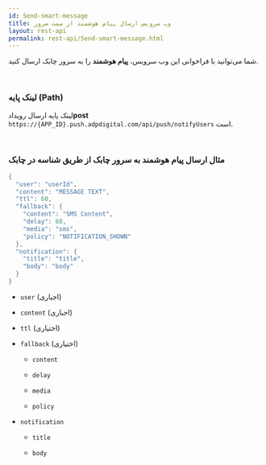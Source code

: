 ```yaml
---
id: Send-smart-message
title: وب سرویس ارسال پیام هوشمند از سمت سرور
layout: rest-api
permalink: rest-api/Send-smart-message.html
---
```


شما می‌توانید با فراخوانی این وب‌ سرویس، **پیام هوشمند** را به سرور چابک ارسال کنید.

<Br>

### لینک پایه (Path)

لینک پایه ارسال رویداد**post** `https://{APP_ID}.push.adpdigital.com/api/push/notifyUsers`
است.


<Br>

### مثال ارسال پیام هوشمند به سرور چابک از طریق شناسه در چابک 


```java
{
  "user": "userId",
  "content": "MESSAGE TEXT",
  "ttl": 60,
  "fallback": {
    "content": "SMS Content",
    "delay": 60,
    "media": "sms",
    "policy": "NOTIFICATION_SHOWN"
  },
  "notification": {
    "title": "title",
    "body": "body"
  }
}
```

-  ``user`` (اجباری)



- ``content`` (اجباری)



- `ttl` (اختیاری)



- `fallback` (اختیاری)



  - `content`
 
 
  
  -  `delay`
  
  
  
  -  `media`
  
  
  
  -  `policy`
  

  
- `notification`

  - `title`
  
  - `body`